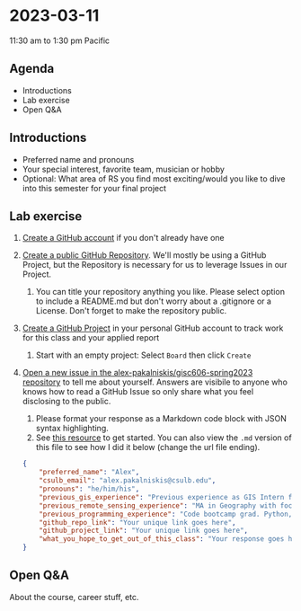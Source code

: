 # 2023-03-11
11:30 am to 1:30 pm Pacific

## Agenda
* Introductions
* Lab exercise
* Open Q&A

## Introductions
* Preferred name and pronouns
* Your special interest, favorite team, musician or hobby
* Optional: What area of RS you find most exciting/would you like to dive into this semester for your final project

## Lab exercise
1. [Create a GitHub account](https://github.com/join) if you don't already have one
1. [Create a public GitHub Repository](https://docs.github.com/en/repositories/creating-and-managing-repositories/creating-a-new-repository). We'll mostly be using a GitHub Project, but the Repository is necessary for us to leverage Issues in our Project.
    1. You can title your repository anything you like. Please select option to include a README.md but don't worry about a .gitignore or a License. Don't forget to make the repository public.
3. [Create a GitHub Project](https://docs.github.com/en/issues/planning-and-tracking-with-projects/learning-about-projects/quickstart-for-projects#creating-a-user-project) in your personal GitHub account to track work for this class and your applied report
    1. Start with an empty project: Select `Board` then click `Create`
4. [Open a new issue in the alex-pakalniskis/gisc606-spring2023 repository](https://github.com/alex-pakalniskis/gisc606-spring2023/issues/new) to tell me about yourself. Answers are visibile to anyone who knows how to read a GitHub Issue so only share what you feel disclosing to the public. 
    1. Please format your response as a Markdown code block with JSON syntax highlighting. 
    2. See [this resource](https://docs.github.com/en/get-started/writing-on-github/working-with-advanced-formatting/creating-and-highlighting-code-blocks#syntax-highlighting) to get started. You can also view the `.md` version of this file to see how I did it below (change the url file ending).

    ``` json
    {
        "preferred_name": "Alex",
        "csulb_email": "alex.pakalniskis@csulb.edu",
        "pronouns": "he/him/his",
        "previous_gis_experience": "Previous experience as GIS Intern for City of Santa Monica and graduate research assistant on geospatial projects", 
        "previous_remote_sensing_experience": "MA in Geography with focus on UAV remote sensing of vegetation change. Data collection in SoCal and Mali, West Africa. TA for Intro to Remote Sensing at University of Arizona",
        "previous_programming_experience": "Code bootcamp grad. Python, TypeScript, and Rust professionally. Data engineering and CI/CD (Jenkins, GitHub Actions).",
        "github_repo_link": "Your unique link goes here",
        "github_project_link": "Your unique link goes here",
        "what_you_hope_to_get_out_of_this_class": "Your response goes here",
    }
    ```

## Open Q&A
About the course, career stuff, etc.
